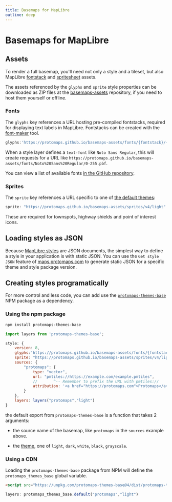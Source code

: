 ```yaml
---
title: Basemaps for MapLibre
outline: deep
---
```


# Basemaps for MapLibre

## Assets

To render a full basemap, you'll need not only a style and a tileset, but also MapLibre [fontstack](https://maplibre.org/maplibre-style-spec/glyphs/) and [spritesheet](https://maplibre.org/maplibre-style-spec/sprite/) assets.

The assets referenced by the `glyphs` and `sprite` style properties can be downloaded as ZIP files at the [basemaps-assets](http://github.com/protomaps/basemaps-assets) repository, if you need to host them yourself or offline.

### Fonts

The `glyphs` key references a URL hosting pre-compiled fontstacks, required for displaying text labels in MapLibre. Fontstacks can be created with the [font-maker](https://github.com/maplibre/font-maker) tool.

```js
glyphs:'https://protomaps.github.io/basemaps-assets/fonts/{fontstack}/{range}.pbf'
```

When a style layer defines a `text-font` like `Noto Sans Regular`, this will create requests for a URL like `https://protomaps.github.io/basemaps-assets/fonts/Noto%20Sans%20Regular/0-255.pbf`.


You can view a list of available fonts [in the GitHub repository](https://github.com/protomaps/basemaps-assets/tree/main/fonts).

### Sprites

The `sprite` key references a URL specific to one of [the default themes](/basemaps/themes):

```js
sprite: "https://protomaps.github.io/basemaps-assets/sprites/v4/light"
```

These are required for townspots, highway shields and point of interest icons.

## Loading styles as JSON

Because [MapLibre styles](https://maplibre.org/maplibre-style-spec/) are JSON documents, the simplest way to define a style in your application is with static JSON. You can use the `Get style JSON` feature of [maps.protomaps.com](https://maps.protomaps.com) to generate static JSON for a specific theme and style package version.

## Creating styles programatically

For more control and less code, you can add use the [`protomaps-themes-base`](https://www.npmjs.com/package/protomaps-themes-base) NPM package as a dependency.

### Using the npm package

```bash
npm install protomaps-themes-base
```

```js
import layers from 'protomaps-themes-base';
```

```js
style: {
    version: 8,
    glyphs:'https://protomaps.github.io/basemaps-assets/fonts/{fontstack}/{range}.pbf',
    sprite: "https://protomaps.github.io/basemaps-assets/sprites/v4/light",
    sources: {
        "protomaps": {
            type: "vector",
            url: "pmtiles://https://example.com/example.pmtiles",
            //       ^-- Remember to prefix the URL with pmtiles://
            attribution: '<a href="https://protomaps.com">Protomaps</a> © <a href="https://openstreetmap.org">OpenStreetMap</a>'
        }
    },
    layers: layers("protomaps","light")
}
```

the default export from `protomaps-themes-base` is a function that takes 2 arguments:

* the source name of the basemap, like `protomaps` in the `sources` example above.

* the [theme](/basemaps/themes), one of `light`, `dark`, `white`, `black`, `grayscale`.

### Using a CDN

Loading the `protomaps-themes-base` package from NPM will define the `protomaps_themes_base` global variable.

```html
<script src="https://unpkg.com/protomaps-themes-base@4/dist/protomaps-themes-base.js" crossorigin="anonymous"></script>
```

```js
layers: protomaps_themes_base.default("protomaps","light")
````
